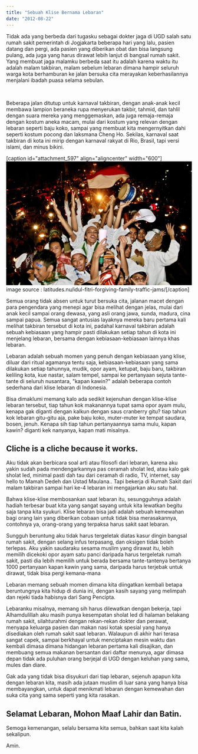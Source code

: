 ```yaml
---
title: "Sebuah Klise Bernama Lebaran"
date: "2012-08-22"
---
```


Tidak ada yang berbeda dari tugasku sebagai dokter jaga di UGD salah satu rumah sakit pemerintah di Jogjakarta beberapa hari yang lalu, pasien datang dan pergi, ada pasien yang diberikan obat dan bisa langsung pulang, ada juga yang harus dirawat lebih lanjut di bangsal rumah sakit. Yang membuat jaga malamku berbeda saat itu adalah karena waktu itu adalah malam takbiran, malam sebelum lebaran dimana hampir seluruh warga kota berhamburan ke jalan bersuka cita merayakan keberhasilannya menjalani ibadah puasa selama sebulan.

 

Beberapa jalan ditutup untuk karnaval takbiran, dengan anak-anak kecil membawa lampion beraneka rupa menyerukan takbir, tahmid, dan tahlil dengan suara mereka yang menggemaskan, ada juga remaja-remaja dengan kostum aneka macam, mulai dari kostum yang relevan dengan lebaran seperti baju koko, sampai yang membuat kita mengernyitkan dahi seperti kostum pocong dan laksmana Cheng Ho. Sekilas, karnaval saat takbiran di kota ini mirip dengan karnaval rakyat di Rio, Brasil, tapi versi islami, dan minus bikini.

\[caption id="attachment\_597" align="aligncenter" width="600"\][![](images/takbiran.jpeg "takbiran")](http://bydnta.files.wordpress.com/2012/08/takbiran.jpeg) image source : latitudes.nu/idul-fitri-forgiving-family-traffic-jams/\[/caption\]

Semua orang tidak absen untuk turut bersuka cita, jalanan macet dengan para pengendara yang menepi agar bisa melihat dengan jelas, mulai dari anak kecil sampai orang dewasa, yang asli orang jawa, sunda, madura, cina sampai papua. Semua sangat antusias layaknya mereka baru pertama kali melihat takbiran tersebut di kota ini, padahal karnaval takbiran adalah sebuah kebiasaan yang hampir pasti dilakukan setiap tahun di kota ini menjelang lebaran, bersama dengan kebiasaan-kebiasaan lainnya khas lebaran.

Lebaran adalah sebuah momen yang penuh dengan kebiasaan yang klise, diluar dari ritual agamanya tentu saja, kebiasaan-kebiasaan yang sama dilakukan setiap tahunnya, mudik, opor ayam, ketupat, baju baru, takbiran keliling kota, kue nastar, salam tempel, sampai ke pertanyaan sejuta tante-tante di seluruh nusantara, "kapan kawin?" adalah beberapa contoh sederhana dari klise lebaran di Indonesia.

Bisa dimaklumi memang kalo ada sedikit kejenuhan dengan klise-klise lebaran tersebut, tiap tahun kok makanannya tupat sama opor ayam mulu, kenapa gak diganti dengan kalkun dengan saus cranberry gitu? tiap tahun kok lebaran gitu-gitu aja, pake baju koko, muter-muter ke tempat saudara, bosen, jenuh. Kenapa sih tiap tahun pertanyaannya sama mulu, kapan kawin? diganti kek nanyanya, kapan mati misalnya.

## Cliche is a cliche because it works.

Aku tidak akan berbicara soal arti atau filosofi dari lebaran, karena aku yakin sudah pada mendengarkannya pas ceramah sholat Ied, atau kalo gak sholat Ied, minimal pasti dah tau dari ceramah di radio, TV, internet, say hello to Mamah Dedeh dan Ustad Maulana.. Tapi bekerja di Rumah Sakit dari malam takbiran sampai hari ke-4 lebaran ini mengajarkan aku satu hal.

Bahwa klise-klise membosankan saat lebaran itu, sesungguhnya adalah hadiah terbesar buat kita yang sangat sayang untuk kita lewatkan begitu saja tanpa kita syukuri. Klise lebaran bisa jadi adalah sebuah kemewahan bagi orang lain yang diberikan cobaan untuk tidak bisa merasakannya, contohnya ya, orang-orang yang terpaksa harus sakit saat lebaran.

Sungguh beruntung aku tidak harus tergeletak diatas kasur dingin bangsal rumah sakit, dengan selang infus terpasang, dan oksigen tidak boleh terlepas. Aku yakin saudaraku sesama muslim yang dirawat itu, lebih memilih dicekoki opor ayam satu panci daripada harus tergeletak rumah sakit, pasti dia lebih memilih untuk berada bersama tante-tantenya bertanya 1000 pertanyaan kapan kawin yang sama, daripada harus terjebak untuk dirawat, tidak bisa pergi kemana-mana

Lebaran memang sebuah momen dimana kita diingatkan kembali betapa beruntungnya kita hidup di dunia ini, dengan kasih sayang yang melimpah dan rejeki tiada habisnya dari Sang Pencipta.

Lebaranku misalnya, memang sih harus dilewatkan dengan bekerja, tapi Alhamdulillah aku masih punya kesempatan sholat Ied di halaman belakang rumah sakit, silahturahmi dengan rekan-rekan dokter dan perawat, menyapa keluarga pasien dan makan nasi kotak spesial yang hanya disediakan oleh rumah sakit saat lebaran. Walaupun di akhir hari terasa sangat capek, sampai berkhayal untuk menciptakan mesin waktu dan kembali dimasa dimana hidangan lebaran pertama kali disajikan, dan membuang semua makanan bersantan dari daftar menunya, agar dimasa depan tidak ada puluhan orang berjejal di UGD dengan keluhan yang sama, mules dan diare.

Gak ada yang tidak bisa disyukuri dari tiap lebaran, sejenuh apapun kita dengan lebaran kita, masih ada jutaan muslim di luar sana yang hanya bisa membayangkan, untuk dapat menikmati lebaran dengan kemewahan dan suka cita yang sama seperti yang kita rasakan.

## Selamat Lebaran, Mohon Maaf Lahir dan Batin.

Semoga kemenangan, selalu bersama kita semua, bahkan saat kita kalah sekalipun.

Amin.
